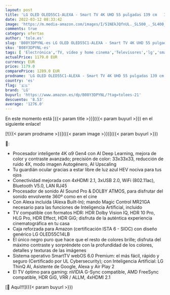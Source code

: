 ```yaml
---
layout: post
title: 'LG OLED OLED55C1-ALEXA - Smart TV 4K UHD 55 pulgadas 139 cm   Inteligencia Artificial  100% HDR  Dolby ATMOS  HDMI 2.1  USB 2.0  Bluetooth 5.0  WiFi'
date: 2022-03-12 08:33:42
image: 'https://m.media-amazon.com/images/I/51NEkJQfnUL._SL500_._SL400_.jpg'
comments: true
category: ofertas
author: 'tole.es'
slug: 'B08Y3DPYNL-es LG OLED OLED55C1-ALEXA - Smart TV 4K UHD 55 pulgadas 139...'
sku: 'B08Y3DPYNL-es'
tags: [ 'Electrónica','TV, vídeo y home cinema','Televisores','lg','smart','tv', ]
actualPrice: 1179.0 EUR
currency: EUR
price: 1179.0
comparePrice: 1289.0 EUR
prodname: 'LG OLED OLED55C1-ALEXA - Smart TV 4K UHD 55 pulgadas 139 cm   Inteligencia Artificial  100% HDR  Dolby ATMOS  HDMI 2.1  USB 2.0  Bluetooth 5.0  WiFi'
country: 'es'
flag: '🇪🇸'
brand: 'LG'
buyurl: 'https://www.amazon.es/dp/B08Y3DPYNL/?tag=tolees-21'
descuento: '8.53'
average: '1276.0'
---
```


En este momento está [{{< param title >}}]({{< param buyurl >}}) en el siguiente enlace!

[![{{< param prodname >}}]({{< param image >}})]({{< param buyurl >}})

🔎:

- Procesador inteligente 4K α9 Gen4 con AI Deep Learning, mejora de color y contraste avanzado; precisión de color: 33x33x33, reducción de ruido 4X, modo imagen Autogénero, AI Upscaling
- Tu guardián ocular gracias a estar libre de luz azul HEV nociva para tus ojos
- Conectividad mejorada con 4xHDMI 2.1, 3xUSB 2.0, WiFi (802.11ac), Bluetooth V5.0, LAN RJ45
- Procesador de sonido AI Sound Pro & DOLBY ATMOS, para disfrutar del sonido envolvente 360º como en el cine
- Con Alexa incluida (Alexa Built-In); mando Magic Control MR21GA necesario para las funciones de Inteligencia Artificial, incluido
- TV compatible con formatos HDR: HDR Dolby Vision IQ, HDR 10 Pro, HLG Pro, HDR Effect, HDR GiG; disfruta de la auténtica experiencia cinematográfica en tu casa
- Caja reforzada para Amazon (certificación ISTA 6 - SIOC) con diseño genérico LG OLED55C14LB
- El único negro puro que hace que el resto de colores brille; disfruta del máximo contraste y sorpréndete con la profundidad de los colores, detalles y texturas de las imágenes
- Sistema operativo SmartTV webOS 6.0 Premium: el más fácil, rápido y seguro (Certificado por UL Cybersecurity); con Inteligencia Artificial: LG ThinQ AI, Asistente de Google, Alexa y Air Play 2
- El TV óptimo para gaming: nVIDIA G-Sync compatible, AMD FreeSync compatible, HDR GiG, VRR / ALLM, 4xHDMI 2.1

[🛒 Aquí!!!]({{< param buyurl >}})
